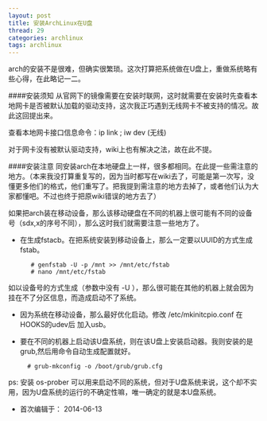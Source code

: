 ```yaml
---
layout: post
title: 安装ArchLinux在U盘
thread: 29
categories: archlinux
tags: archlinux
---
```


arch的安装不是很难，但确实很繁琐。这次打算把系统做在U盘上，重做系统略有些心得，在此略记一二。

####安装须知
从官网下的镜像需要在安装时联网，这时就需要在安装时先查看本地网卡是否被默认加载的驱动支持，这次我正巧遇到无线网卡不被支持的情况。故此这回提出来。  

查看本地网卡接口信息命令：ip link ; iw dev (无线)

对于网卡没有被默认驱动支持，wiki上也有解决之法，故在此不提。

####安装注意
同安装arch在本地硬盘上一样，很多都相同。在此提一些需注意的地方。（本来我没打算重复写的，因为当时都写在wiki去了，可能是第一次写，没懂更多他们的格式，他们重写了。把我提到需注意的地方去掉了，或者他们认为大家都懂吧。不过也终于把原wiki错误的地方去了）  

如果把arch装在移动设备，那么该移动硬盘在不同的机器上很可能有不同的设备号（sdx,x的序号不同），那么这时我们就需要注意一些地方了。

- 在生成fstacb。在把系统安装到移动设备上，那么一定要以UUID的方式生成fstab。  

   	 	 # genfstab -U -p /mnt >> /mnt/etc/fstab
  		 # nano /mnt/etc/fstab
  	 
 如以设备号的方式生成（参数中没有 -U ），那么很可能在其他的机器上就会因为挂在不了分区信息，而造成启动不了系统。

- 因为系统在移动设备，那么最好优化启动。修改 /etc/mkinitcpio.conf 在HOOKS的udev后 加入usb。

- 要在不同的机器上启动该U盘系统，则在该U盘上安装启动器。我则安装的是grub,然后用命令自动生成配置就好。

		# grub-mkconfig -o /boot/grub/grub.cfg

ps: 安装 os-prober 可以用来启动不同的系统，但对于U盘系统来说，这个却不实用，因为U盘系统的运行的不确定性嘛，唯一确定的就是本U盘系统。

- 首次编辑于： 2014-06-13
